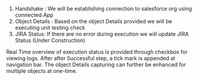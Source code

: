 1. Handshake : We will be establishing connection to salesforce org using connected App
2. Object Details : Based on the object Details provided we will be executing unit testing check
3. JIRA Status: If there are no error during execution we will update JIRA Status (Under Construction)

Real Time overview of execution status is provided through checkbox for viewing logs. 
After after Successful step, a tick mark is appended at navigation bar.
The object Details capturing can further be enhanced for multiple objects at one-time.
